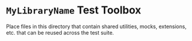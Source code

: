 # ``MyLibraryName`` Test Toolbox

Place files in this directory that contain shared utilities, mocks, extensions, etc. that can be reused across the test suite.
